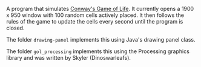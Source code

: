 A program that simulates [Conway's Game of Life](https://en.wikipedia.org/wiki/Conway%27s_Game_of_Life). It currently opens a 1900 x 950 window with 100 random cells actively placed. It then follows the rules of the game to update the cells every second until the program is closed.

The folder `drawing-panel` implements this using Java's drawing panel class.

The folder `gol_processing` implements this using the Processing graphics library and was written by Skyler (Dinoswarleafs). 
